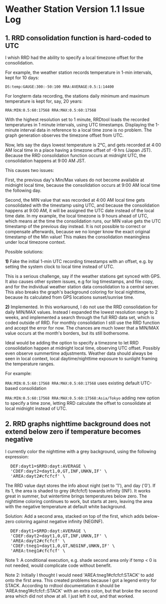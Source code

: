 # Weather Station Version 1.1 Issue Log

## 1. RRD consolidation function is hard-coded to UTC

I whish RRD had the ability to specify a local timezone offset for the consolidation. 

For example, the weather station records temperature in 1-min intervals, kept for 10 days:

`DS:temp:GAUGE:300:-50:100 RRA:AVERAGE:0.5:1:14400`

For longterm data recording, the stations daily minimum and maximum temperature is kept for, say, 20 years:

`RRA:MIN:0.5:60:17568 RRA:MAX:0.5:60:17568`

With the highest resolution set to 1 minute, RRDtool loads the recorded temperatures in 1 minute intervals, using UTC timestamps. Displaying the 1-minute interval data in reference to a local time zone is no problem. The graph generation observes the timezone offset from UTC.

Now, lets say the days lowest temperature is 2°C, and gets recorded at 4:00 AM local time in a place having a timezone offset of -9 hrs (Japan JST). Because the RRD consolidation function occurs at midnight UTC, the consolidation happens at 9:00 AM JST.

This causes two issues: 

First, the previous day's Min/Max values do not become available at midnight local time, because the consolidation occurs at 9:00 AM local time the following day.

Second, the MIN value that was recorded at 4:00 AM local time gets consolidated with the timestamp using UTC, and because the consolidation happens at 9:00 AM, it will be assigned the UTC date instead of the local time date. In my example, the local timezone is 9 hours ahead of UTC, which means at the time the consolidation runs, our MIN value gets the UTC timestamp of the previous day instead. It is not possible to correct or compensate afterwards, because we no longer know the exact original timestamp of the Min value! This makes the consolidation meaningless under local timezone context.

Possible solutions:

**1)** Fake the initial 1-min UTC recording timestamps with an offset, e.g. by setting the system clock to local time instead of UTC.

This is a serious challenge, say if the weather stations get synced with GPS. It also causes other system issues, e.g  for log timestamps, and file copy, and for the individual weather station data consolidation to a central server. This also breaks the graph's background coloring for local nighttime, because its calculated from GPS locations sunset/sunrise time.

**2)** Implemented. In this workaround, I do not use the RRD consolidation for daily MIN/MAX values. Instead I expanded the lowest resolution range to 2 weeks, and implemented a search through the full RRD data set, which is coded outside of RRD. For monthly consolidation I still use the RRD function and accept the error for now. The chances are much lower that a MIN/MAX value occurs at the month's borders, but its still bothersome.

Ideal would be adding the option to specify a timezone to let RRD consolidation happen at midnight local time, observing UTC offset. Possibly even observe summertime adjustments. Weather data should always be seen in local context, local daytime/nighttime exposure to sunlight framing the temperature ranges.

For example:

`RRA:MIN:0.5:60:17568 RRA:MAX:0.5:60:17568` uses existing default UTC-based consolidation

`RRA:MIN:0.5:60:17568 RRA:MAX:0.5:60:17568:Asia/Tokyo` adding new option to specify a time zone, letting RRD calculate the offset to consolidate at local midnight instead of UTC.

## 2. RRD graphs nighttime background does not extend below zero if temperature becomes negative

I currently color the nighttime with a grey background, using the following expression:

<pre>  DEF:dayt1=$RRD:dayt:AVERAGE \
  'CDEF:dayt2=dayt1,0,GT,INF,UNKN,IF' \
  'AREA:dayt2#cfcfcf' \</pre>

The RRD value dayt stores the info about night (set to '1'), and day ('0'). If its 1, the area is shaded to grey (#cfcfcf) towards infinity (INF). It works great in summer, but wintertime brings temperatures below zero. The nighttime coloring continues to work, but starts at zero, leaving the area with the negative temperature at default white background.

Solution: Add a second area, stacked on top of the first, which adds below-zero coloring against negative infinity (NEGINF). 

<pre>  DEF:dayt1=$RRD:dayt:AVERAGE \
  'CDEF:dayt2=dayt1,0,GT,INF,UNKN,IF' \
  'AREA:dayt2#cfcfcf' \
  'CDEF:tneg1=dayt1,0,GT,NEGINF,UNKN,IF' \
  'AREA:tneg1#cfcfcf' \</pre>

Note 1: A conditional execution, e.g. shade second area only if temp < 0 is not needed, would complicate code without benefit.

Note 2: Initially I thought I would need 'AREA:tneg1#cfcfcf:STACK' to add onto the first area. This created problems because I got a legend entry for STACK. According to rrdtool documentation it should be 'AREA:tneg1#cfcfcf::STACK' with an extra colon, but that broke the second area which did not show at all. I just left it out, and that worked.
